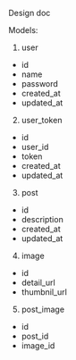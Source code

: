 Design doc

Models:

1. user
- id
- name
- password
- created_at
- updated_at

2. user_token

- id
- user_id
- token
- created_at
- updated_at

3. post

- id
- description
- created_at
- updated_at

4. image

- id
- detail_url
- thumbnil_url

5. post_image
- id
- post_id
- image_id